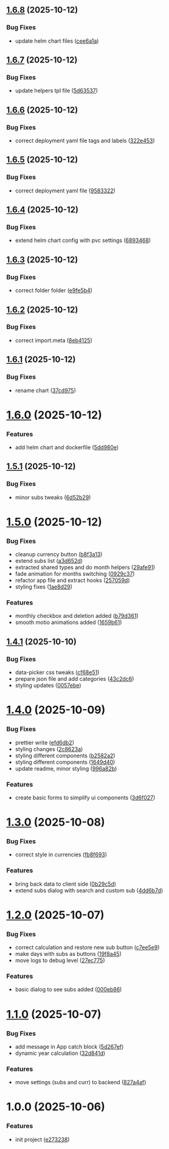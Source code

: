 ## [1.6.8](https://github.com/gkalian/amuzing-subs-calendar/compare/v1.6.7...v1.6.8) (2025-10-12)


### Bug Fixes

* update helm chart files ([cee6a1a](https://github.com/gkalian/amuzing-subs-calendar/commit/cee6a1a77437b009d8fd380f908c8a468260e7fb))

## [1.6.7](https://github.com/gkalian/amuzing-subs-calendar/compare/v1.6.6...v1.6.7) (2025-10-12)


### Bug Fixes

* update helpers tpl file ([5d63537](https://github.com/gkalian/amuzing-subs-calendar/commit/5d63537c81e5183d4321a9ddebc9a61b5ccc210e))

## [1.6.6](https://github.com/gkalian/amuzing-subs-calendar/compare/v1.6.5...v1.6.6) (2025-10-12)


### Bug Fixes

* correct deployment yaml file tags and labels ([322e453](https://github.com/gkalian/amuzing-subs-calendar/commit/322e453e560540e5df875cc18e6faf804df70392))

## [1.6.5](https://github.com/gkalian/amuzing-subs-calendar/compare/v1.6.4...v1.6.5) (2025-10-12)


### Bug Fixes

* correct deployment yaml file ([9583322](https://github.com/gkalian/amuzing-subs-calendar/commit/9583322f21d6436561ee30afd57cf291e49f63c8))

## [1.6.4](https://github.com/gkalian/amuzing-subs-calendar/compare/v1.6.3...v1.6.4) (2025-10-12)


### Bug Fixes

* extend helm chart config with pvc settings ([6893468](https://github.com/gkalian/amuzing-subs-calendar/commit/6893468e20f12e83af2915f3e10dabb92befd531))

## [1.6.3](https://github.com/gkalian/amuzing-subs-calendar/compare/v1.6.2...v1.6.3) (2025-10-12)


### Bug Fixes

* correct folder folder ([e9fe5b4](https://github.com/gkalian/amuzing-subs-calendar/commit/e9fe5b453ebf8b4aa4fc129c070b9e3b1e44e710))

## [1.6.2](https://github.com/gkalian/amuzing-subs-calendar/compare/v1.6.1...v1.6.2) (2025-10-12)


### Bug Fixes

* correct import.meta ([8eb4125](https://github.com/gkalian/amuzing-subs-calendar/commit/8eb412514af008d60982b3219f6caa947c30d031))

## [1.6.1](https://github.com/gkalian/amuzing-subs-calendar/compare/v1.6.0...v1.6.1) (2025-10-12)


### Bug Fixes

* rename chart ([37cd975](https://github.com/gkalian/amuzing-subs-calendar/commit/37cd975c45828f638a4437e1376f01733c51482d))

# [1.6.0](https://github.com/gkalian/amuzing-subs-calendar/compare/v1.5.1...v1.6.0) (2025-10-12)


### Features

* add helm chart and dockerfile ([5dd980e](https://github.com/gkalian/amuzing-subs-calendar/commit/5dd980e0332c7c1bf93c9c4a5ad363d2d8848f2b))

## [1.5.1](https://github.com/gkalian/amuzing-subs-calendar/compare/v1.5.0...v1.5.1) (2025-10-12)


### Bug Fixes

* minor subs tweaks ([6d52b29](https://github.com/gkalian/amuzing-subs-calendar/commit/6d52b298fbf00a9145ecd2b341ff2dcbbed3e975))

# [1.5.0](https://github.com/gkalian/amuzing-subs-calendar/compare/v1.4.1...v1.5.0) (2025-10-12)


### Bug Fixes

* cleanup currency button ([b8f3a13](https://github.com/gkalian/amuzing-subs-calendar/commit/b8f3a1370283b0878eadf4f8a6e6dcd055688922))
* extend subs list ([a3d652d](https://github.com/gkalian/amuzing-subs-calendar/commit/a3d652d3550793d709d57f787a46d00d252a0ffa))
* extracted shared types and do month helpers ([29afe91](https://github.com/gkalian/amuzing-subs-calendar/commit/29afe91e7323d84bc94a499126ca8efcca1a3eb5))
* fade animation for months switching ([0929c37](https://github.com/gkalian/amuzing-subs-calendar/commit/0929c3737da9fa11dd9e64658ed1e617774125ae))
* refactor app file and extract hooks ([257059d](https://github.com/gkalian/amuzing-subs-calendar/commit/257059da116dcc6da5cec7c498755293b818e731))
* styling fixes ([1ae8d29](https://github.com/gkalian/amuzing-subs-calendar/commit/1ae8d29c7c2c9b1fec1335e7b704cbde5d156ab4))


### Features

* monthly checkbox and deletion added ([b79d361](https://github.com/gkalian/amuzing-subs-calendar/commit/b79d36149fd93de432f4eea57c2fa9128ac46707))
* smooth motio animations added ([1659b61](https://github.com/gkalian/amuzing-subs-calendar/commit/1659b617f0603aa67039a51db99d7a3710eac289))

## [1.4.1](https://github.com/gkalian/amuzing-subs-calendar/compare/v1.4.0...v1.4.1) (2025-10-10)


### Bug Fixes

* data-picker css tweaks ([cf68e51](https://github.com/gkalian/amuzing-subs-calendar/commit/cf68e513615a1b7eaee9ca679e574e642120f4f3))
* prepare json file and add categories ([43c2dc6](https://github.com/gkalian/amuzing-subs-calendar/commit/43c2dc68b14250c3cf8e298c5b8fe8cb011c8a60))
* styling updates ([0057ebe](https://github.com/gkalian/amuzing-subs-calendar/commit/0057ebe670d3e1de9d330784c43f4533c702b1ba))

# [1.4.0](https://github.com/gkalian/amuzing-subs-calendar/compare/v1.3.0...v1.4.0) (2025-10-09)


### Bug Fixes

* prettier write ([efd6db2](https://github.com/gkalian/amuzing-subs-calendar/commit/efd6db26bfb0eaad0d95b0a8272ea1c08d1f70c2))
* styling changes ([2c8623a](https://github.com/gkalian/amuzing-subs-calendar/commit/2c8623a702943dfb3b7b33272bfc1efa11f6790b))
* styling different components ([b2582a2](https://github.com/gkalian/amuzing-subs-calendar/commit/b2582a244c165b681778ec4c663b6b13172c492c))
* styling different components ([1649d40](https://github.com/gkalian/amuzing-subs-calendar/commit/1649d40430d4e1fd589e46178babd20331ed28ad))
* update readme, minor styling ([996a82b](https://github.com/gkalian/amuzing-subs-calendar/commit/996a82b33f59b21f713b8af9dcfd737c5c315ee8))


### Features

* create basic forms to simplify ui components ([3d6f027](https://github.com/gkalian/amuzing-subs-calendar/commit/3d6f0275ef282664b0554cc7c78975482d8a5632))

# [1.3.0](https://github.com/gkalian/amuzing-subs-calendar/compare/v1.2.0...v1.3.0) (2025-10-08)

### Bug Fixes

- correct style in currencies ([fb8f693](https://github.com/gkalian/amuzing-subs-calendar/commit/fb8f693dfba9ed5f0833a9c9875655c12a88d103))

### Features

- bring back data to client side ([0b29c5d](https://github.com/gkalian/amuzing-subs-calendar/commit/0b29c5d8e02694f6be714aa0024821f87b764459))
- extend subs dialog with search and custom sub ([4dd6b7d](https://github.com/gkalian/amuzing-subs-calendar/commit/4dd6b7db8191311fedb9c800518f06ea7e32fa24))

# [1.2.0](https://github.com/gkalian/amuzing-subs-calendar/compare/v1.1.0...v1.2.0) (2025-10-07)

### Bug Fixes

- correct calculation and restore new sub button ([c7ee5e9](https://github.com/gkalian/amuzing-subs-calendar/commit/c7ee5e92989ffff9d7d61b6a2ce350fc3670923d))
- make days with subs as buttons ([19f8a45](https://github.com/gkalian/amuzing-subs-calendar/commit/19f8a458338fc634f1ce5a06f48ce76fdc23056d))
- move logs to debug level ([27ec775](https://github.com/gkalian/amuzing-subs-calendar/commit/27ec775b3bc94ed9846f6691352d21a84aa32191))

### Features

- basic dialog to see subs added ([000eb86](https://github.com/gkalian/amuzing-subs-calendar/commit/000eb86372a5139b004c23a54d6346a8dfdc9240))

# [1.1.0](https://github.com/gkalian/amuzing-subs-calendar/compare/v1.0.0...v1.1.0) (2025-10-07)

### Bug Fixes

- add message in App catch block ([5d267ef](https://github.com/gkalian/amuzing-subs-calendar/commit/5d267ef148da1ffdf4650b5f3905f5554a44f5f7))
- dynamic year calculation ([32d841d](https://github.com/gkalian/amuzing-subs-calendar/commit/32d841df341bcb51d63517e017c1d643a47919cb))

### Features

- move settings (subs and curr) to backend ([827a4af](https://github.com/gkalian/amuzing-subs-calendar/commit/827a4af75348aa8e2ada7ff67ded6f3c8c04eacb))

# 1.0.0 (2025-10-06)

### Features

- init project ([e273238](https://github.com/gkalian/amuzing-subs-calendar/commit/e273238d5d239a0ee19120bb6c2a3886fe4547fb))
